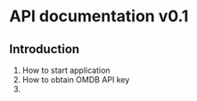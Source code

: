 # API documentation v0.1

## Introduction
<!-- there will be -->

1. How to start application
2. How to obtain OMDB API key
3. 